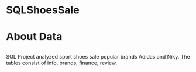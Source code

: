 # SQLShoesSale

# About Data <h2>
SQL Project analyzed sport shoes sale popular brands Adidas and Niky.
The tables consist of info, brands, finance, review.

